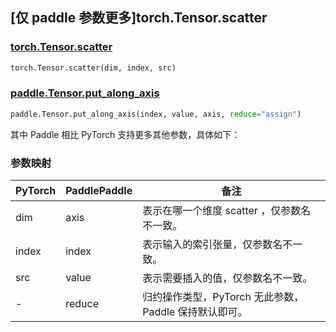 ## [仅 paddle 参数更多]torch.Tensor.scatter

### [torch.Tensor.scatter](https://pytorch.org/docs/stable/generated/torch.Tensor.scatter.html#torch.Tensor.scatter)

```python
torch.Tensor.scatter(dim, index, src)
```

### [paddle.Tensor.put_along_axis](https://www.paddlepaddle.org.cn/documentation/docs/zh/api/paddle/Tensor_cn.html#put-along-axis-arr-index-value-axis-reduce-assign)

```python
paddle.Tensor.put_along_axis(index, value, axis, reduce="assign")

```

其中 Paddle 相比 PyTorch 支持更多其他参数，具体如下：

### 参数映射
| PyTorch | PaddlePaddle | 备注    |
| ------- | ------------ | ------- |
| dim     | axis         | 表示在哪一个维度 scatter ，仅参数名不一致。 |
| index   | index        | 表示输入的索引张量，仅参数名不一致。 |
| src     | value        | 表示需要插入的值，仅参数名不一致。 |
| -       | reduce       | 归约操作类型，PyTorch 无此参数， Paddle 保持默认即可。 |
